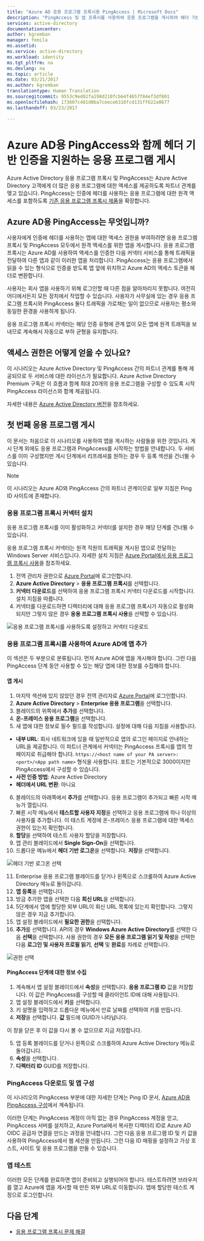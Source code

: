 ```yaml
---
title: "Azure AD 응용 프로그램 프록시용 PingAccess | Microsoft Docs"
description: "PingAccess 및 앱 프록시를 사용하여 응용 프로그램을 게시하여 헤더 기반 인증을 지원합니다."
services: active-directory
documentationcenter: 
author: kgremban
manager: femila
ms.assetid: 
ms.service: active-directory
ms.workload: identity
ms.tgt_pltfrm: na
ms.devlang: na
ms.topic: article
ms.date: 03/21/2017
ms.author: kgremban
translationtype: Human Translation
ms.sourcegitcommit: 9553c9ed02fa198d210fcb64f4657f84ef3df801
ms.openlocfilehash: 173607c481d0ba7ceece6310fcd131ff622a0677
ms.lasthandoff: 03/23/2017

---
```


# <a name="publish-applications-that-support-header-based-authentication-with-pingaccess-for-azure-ad"></a>Azure AD용 PingAccess와 함께 헤더 기반 인증을 지원하는 응용 프로그램 게시

Azure Active Directory 응용 프로그램 프록시 및 PingAccess는 Azure Active Directory 고객에게 더 많은 응용 프로그램에 대한 액세스를 제공하도록 파트너 관계를 맺고 있습니다. PingAccess는 인증에 헤더를 사용하는 응용 프로그램에 대한 원격 액세스를 포함하도록 [기존 응용 프로그램 프록시 제품](active-directory-application-proxy-get-started.md)을 확장합니다. 

## <a name="what-is-pingaccess-for-azure-ad"></a>Azure AD용 PingAccess는 무엇입니까?

사용자에게 인증에 헤더를 사용하는 앱에 대한 액세스 권한을 부여하려면 응용 프로그램 프록시 및 PingAccess 모두에서 원격 액세스를 위한 앱을 게시합니다. 응용 프로그램 프록시는 Azure AD를 사용하여 액세스를 인증한 다음 커넥터 서비스를 통해 트래픽을 전달하여 다른 앱과 같이 이러한 앱을 처리합니다. PingAccess는 응용 프로그램에서 읽을 수 있는 형식으로 인증을 받도록 앱 앞에 위치하고 Azure AD의 액세스 토큰을 헤더로 변환합니다. 

사용자는 회사 앱을 사용하기 위해 로그인할 때 다른 점을 알아차리지 못합니다. 여전히 어디에서든지 모든 장치에서 작업할 수 있습니다. 사용자가 사무실에 있는 경우 응용 프로그램 프록시와 PingAccess 둘다 트래픽을 가로채는 일이 없으므로 사용자는 평소와 동일한 환경을 사용하게 됩니다.

응용 프로그램 프록시 커넥터는 해당 인증 유형에 관계 없이 모든 앱에 원격 트래픽을 보내므로 계속해서 자동으로 부하 균형을 유지합니다. 

## <a name="how-do-i-get-access"></a>액세스 권한은 어떻게 얻을 수 있나요?

이 시나리오는 Azure Active Directory 및 PingAccess 간의 파트너 관계를 통해 제공되므로 두 서비스에 대한 라이선스가 필요합니다. Azure Active Directory Premium 구독은 이 흐름과 함께 최대 20개의 응용 프로그램을 구성할 수 있도록 시작 PingAccess 라이선스와 함께 제공됩니다. 

자세한 내용은 [Azure Active Directory 버전](active-directory-editions.md)을 참조하세요.

## <a name="publish-your-first-application"></a>첫 번째 응용 프로그램 게시

이 문서는 처음으로 이 시나리오를 사용하여 앱을 게시하는 사람들을 위한 것입니다. 게시 단계 외에도 응용 프로그램과 PingAccess를 시작하는 방법을 안내합니다. 두 서비스를 이미 구성했지만 게시 단계에서 리프레셔를 원하는 경우 두 등록 섹션을 건너뛸 수 있습니다.

>[!NOTE]
>이 시나리오는 Azure AD와 PingAccess 간의 파트너 관계이므로 일부 지침은 Ping ID 사이트에 존재합니다. 

### <a name="install-an-application-proxy-connector"></a>응용 프로그램 프록시 커넥터 설치

응용 프로그램 프록시를 이미 활성화하고 커넥터를 설치한 경우 해당 단계를 건너뛸 수 있습니다.

응용 프로그램 프록시 커넥터는 원격 직원의 트래픽을 게시된 앱으로 전달하는 Windows Server 서비스입니다. 자세한 설치 지침은 [Azure Portal에서 응용 프로그램 프록시 사용](active-directory-application-proxy-enable.md)을 참조하세요.

1. 전역 관리자 권한으로 [Azure Portal](https://portal.azure.com)에 로그인합니다. 
2. **Azure Active Directory** > **응용 프로그램 프록시**를 선택합니다.
3. **커넥터 다운로드**를 선택하여 응용 프로그램 프록시 커넥터 다운로드를 시작합니다. 설치 지침을 따릅니다. 
4. 커넥터를 다운로드하면 디렉터리에 대해 응용 프로그램 프록시가 자동으로 활성화되지만 그렇지 않은 경우 **응용 프로그램 프록시 사용**을 선택할 수 있습니다. 

![응용 프로그램 프록시를 사용하도록 설정하고 커넥터 다운로드](./media/application-proxy-ping-access/install-connector.png)

### <a name="add-your-app-to-azure-ad-with-application-proxy"></a>응용 프로그램 프록시를 사용하여 Azure AD에 앱 추가

이 섹션은 두 부분으로 분류됩니다. 먼저 Azure AD에 앱을 게시해야 합니다. 그런 다음 PingAccess 단계 동안 사용할 수 있는 해당 앱에 대한 정보를 수집해야 합니다. 

#### <a name="publish-the-app"></a>앱 게시

1. 마지막 섹션에 있지 않았던 경우 전역 관리자로 [Azure Portal](https://portal.azure.com)에 로그인합니다. 
2. **Azure Active Directory** > **Enterprise 응용 프로그램**을 선택합니다. 
3. 블레이드의 위쪽에서 **추가**를 선택합니다. 
4. **온-프레미스 응용 프로그램**을 선택합니다.
5. 새 앱에 대한 정보로 필수 필드를 작성합니다. 설정에 대해 다음 지침을 사용합니다.
  - **내부 URL**: 회사 네트워크에 있을 때 일반적으로 앱의 로그인 페이지로 안내하는 URL을 제공합니다. 이 파트너 관계에서 커넥터는 PingAccess 프록시를 앱의 첫 페이지로 취급해야 합니다. `https://<host name of your PA server>:<port>/<App path name>` 형식을 사용합니다. 포트는 기본적으로 3000이지만 PingAccess에서 구성할 수 있습니다.
  - **사전 인증 방법**: Azure Active Directory
  - **헤더에서 URL 변환**: 아니요
6. 블레이드의 아래쪽에서 **추가**를 선택합니다. 응용 프로그램이 추가되고 빠른 시작 메뉴가 열립니다. 
7. 빠른 시작 메뉴에서 **테스트할 사용자 지정**을 선택하고 응용 프로그램에 하나 이상의 사용자를 추가합니다. 이 테스트 계정에 온-프레미스 응용 프로그램에 대한 액세스 권한이 있는지 확인합니다. 
8. **할당**을 선택하여 테스트 사용자 할당을 저장합니다. 
9. 앱 관리 블레이드에서 **Single Sign-On**을 선택합니다. 
10. 드롭다운 메뉴에서 **헤더 기반 로그온**을 선택합니다. **저장**을 선택합니다.

  ![헤더 기반 로그온 선택](./media/application-proxy-ping-access/sso-header.PNG)

11. Enterprise 응용 프로그램 블레이드를 닫거나 왼쪽으로 스크롤하여 Azure Active Directory 메뉴로 돌아갑니다. 
12. **앱 등록**을 선택합니다.
13. 방금 추가한 앱을 선택한 다음 **회신 URL**을 선택합니다. 
14. 5단계에서 앱에 할당한 외부 URL이 회신 URL 목록에 있는지 확인합니다. 그렇지 않은 경우 지금 추가합니다. 
15. 앱 설정 블레이드에서 **필요한 권한**을 선택합니다. 
16. **추가**를 선택합니다. API의 경우 **Windows Azure Active Directory**를 선택한 다음 **선택**을 선택합니다. 사용 권한의 경우 **모든 응용 프로그램 읽기 및 작성**을 선택한 다음 **로그인 및 사용자 프로필 읽기**, **선택** 및 **완료**를 차례로 선택합니다.  

  ![권한 선택](./media/application-proxy-ping-access/select-permissions.png) 

#### <a name="collect-information-for-the-pingaccess-steps"></a>PingAccess 단계에 대한 정보 수집

1. 계속해서 앱 설정 블레이드에서 **속성**을 선택합니다. **응용 프로그램 ID** 값을 저장합니다. 이 값은 PingAccess를 구성할 때 클라이언트 ID에 대해 사용됩니다.
2. 앱 설정 블레이드에서 **키**를 선택합니다. 
3. 키 설명을 입력하고 드롭다운 메뉴에서 만료 날짜를 선택하여 키를 만듭니다. 
4. **저장**을 선택합니다. **값** 필드에 GUID가 나타납니다. 

  이 창을 닫은 후 이 값을 다시 볼 수 없으므로 지금 저장합니다. 

5. 앱 등록 블레이드를 닫거나 왼쪽으로 스크롤하여 Azure Active Directory 메뉴로 돌아갑니다.
6. **속성**을 선택합니다.
7. **디렉터리 ID** GUID를 저장합니다. 

### <a name="download-pingaccess-and-configure-your-app"></a>PingAccess 다운로드 및 앱 구성

이 시나리오의 PingAccess 부분에 대한 자세한 단계는 Ping ID 문서, [Azure AD용 PingAccess 구성](https://docs.pingidentity.com/bundle/paaad_m_ConfigurePAforMSAzureADSolution_paaad43/page/pa_c_PAAzureSolutionOverview.html)에서 계속됩니다.

이러한 단계는 PingAccess 계정이 아직 없는 경우 PingAccess 계정을 얻고, PingAccess 서버를 설치하고, Azure Portal에서 복사한 디렉터리 ID로 Azure AD OIDC 공급자 연결을 만드는 과정을 안내합니다. 그런 다음 응용 프로그램 ID 및 키 값을 사용하여 PingAccess에서 웹 세션을 만듭니다. 그런 다음 ID 매핑을 설정하고 가상 호스트, 사이트 및 응용 프로그램을 만들 수 있습니다.

### <a name="test-your-app"></a>앱 테스트

이러한 모든 단계를 완료하면 앱이 준비되고 실행되어야 합니다. 테스트하려면 브라우저를 열고 Azure에 앱을 게시할 때 만든 외부 URL로 이동합니다. 앱에 할당한 테스트 계정으로 로그인합니다. 

## <a name="next-steps"></a>다음 단계

- [응용 프로그램 프록시 문제 해결](active-directory-application-proxy-troubleshoot.md)

